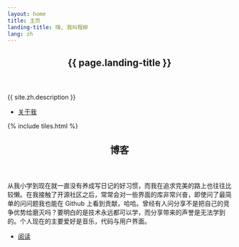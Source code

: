 ```yaml
---
layout: home
title: 主页
landing-title: 嗨, 我叫程柳
lang: zh
---
```


<!-- Banner -->
<section id="banner" class="major">
	<div class="inner">
		<header class="major">
			<h1>{{ page.landing-title }}</h1>
		</header>
		<div class="content">
			<p>{{ site.zh.description }}</p>
			<ul class="actions">
				<li><a href="about" class="button next scrolly">关于我</a></li>
			</ul>
		</div>
	</div>
</section>

<!-- Main -->
<div id="main">

<!-- One -->
{% include tiles.html %}

<!-- Two -->
<section id="two">
	<div class="inner">
		<header class="major">
			<h2>博客</h2>
		</header>
		<p>从我小学到现在就一直没有养成写日记的好习惯，而我在追求完美的路上也往往比较懒。在我接触了开源社区之后，常常会对一些界面的库非常兴奋，即使问了最简单的问问题我也能在 Github 上看到贡献，哈哈。曾经有人问分享不是把自己的竞争优势给磨灭吗？要明白的是技术永远都可以学，而分享带来的声誉是无法学到的。个人现在的主要爱好是音乐，代码与用户界面。</p>
		<ul class="actions">
			<li><a href="blog" class="button next">阅读</a></li>
		</ul>
	</div>
</section>

</div>